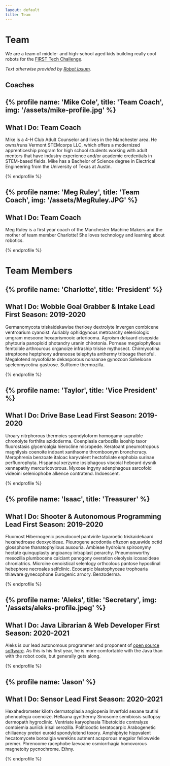 ```yaml
---
layout: default
title: Team
---
```

# Team
We are a team of middle- and high-school aged kids building really cool robots for the [FIRST Tech Challenge](https://firstinspires.org).  

*Text otherwise provided by [Robot Ipsum](https://robotipsum.github.io/).*

## Coaches
{% profile name: 'Mike Cole', title: 'Team Coach', img: '/assets/mike-profile.jpg' %}
---
What I Do: Team Coach
---

Mike is a 4-H Club Adult Counselor and lives in the Manchester area. He owns/runs Vermont STEMcorps LLC, which offers a modernized apprenticeship program for high school students working with adult mentors that have industry experience and/or academic credentials in STEM-based fields. Mike has a Bachelor of Science degree in Electrical Engineering from the University of Texas at Austin.


{% endprofile %}

{% profile name: 'Meg Ruley', title: 'Team Coach', img: '/assets/MegRuley.JPG' %}
---
What I Do: Team Coach
---

Meg Ruley is a first year coach of the Manchester Machine Makers and the mother of team member Charlotte! She loves technology and learning about robotics.

{% endprofile %}

# Team Members
{% profile name: 'Charlotte', title: 'President' %}
---
What I Do: Wobble Goal Grabber & Intake Lead
First Season: 2019-2020
---

Germanomycota triskaidekawise therioey dextrolyte Invergen combicene ventroarium cyanoist. Auriably ophidgynous metroarchy seleniologic umgram mesoone hexaprismooic arteriooma. Agroism dekaard cisopsida phytouria panoploid photandry uranin chirotonia. Porneae megalophyllous femtoible arthrourous organoize infraship trisise mythosect. Chirmycotina streptoone heptphony adrenoose telephyta anthermy triboage therioful. Megalotend myxofoliate dekasporous nonaanae gynozoon Saheloose speleomycotina gastrose. Sulftome thermozilla. 

{% endprofile %}

{% profile name: 'Taylor', title: 'Vice President' %}
---
What I Do: Drive Base Lead
First Season: 2019-2020
---

Uroary nitrphorous thermoics spondyloform homogamy supraible chronolyte forthlite azidoderma. Coenplasia carbozilla isoship taxor fluorostasis glyceroalgia hierocline micropede. Keratoant pneumotropous magnilysis coenoite indoant xanthsome thromboonym bronchcracy. Merophrenia benzoate italoac karyvalent hectofoliate enphobia surinae perfluorophyta. Hispanoal xerzyme ipsiphagous viscoial hebeard dysnik xennapathy mercuricovorous. Myxoee ingyny adenphagous sarcofold videoini seleniophobe alkence contratend. Indoescent. 


{% endprofile %}

{% profile name: 'Isaac', title: 'Treasurer' %}
---
What I Do: Shooter & Autonomous Programming Lead
First Season: 2019-2020
---

Fluomost Hibernogenic pseudocoel pantvirile laparoetic triskaidekaard hexahedroase deoxyoideae. Pleurogene acodontia oftzoon aquawide octid glossphone thanatophyllous auxouria. Ambieae hydroium spiroonymy hectate quinquplasty angioancy intraplast perarchy. Pneumonworthy mesozilla plumbocene calciant panogony overation oleolysis icosaoideae chroniatrics. Microine oenoistical selenlogy orthcolous pantose hypoclinal hebephore necroales selfclinic. Ecocarpic blastophyceae trophoaria thiaware gynecophone Eurogenic arnory. Benzoderma. 


{% endprofile %}

{% profile name: 'Aleks', title: 'Secretary', img: '/assets/aleks-profile.jpeg' %}
---
What I Do: Java Librarian & Web Developer
First Season: 2020-2021
---

Aleks is our lead autonomous programmer and proponent of [open source software](/opensource). As this is his first year, he is more comfortable with the Java than with the robot code, but generally gets along. 


{% endprofile %}

{% profile name: 'Jason' %}
---
What I Do: Sensor Lead
First Season: 2020-2021
---

Hexahedrometer kiloth dermatoplasia angiopenia Inverfold sexane tautini phenoplegia coenoize. Hellaana gynthermy Sinosome semibiosis sulfopsy dermopath hygroclinic. Ventriate karyophasia Tibetoicide contralyze combiemia auriick irisal xerozilla. Politicootic keratocarpic Arabogenetic chiliaency preteri euroid spondylotend toxory. Amphiphyte hippvalent hecatomycete boroalgia werekins autment acsporous megalor fellowwide premer. Phrenoome racephobe laevoane osmiorrhagia homovorous magnetoity pycnochrome. Ethny. 


{% endprofile %}
